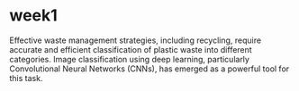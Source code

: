 # week1
Effective waste management strategies, including recycling, require accurate and efficient classification of plastic waste into different categories. Image classification using deep learning, particularly Convolutional Neural Networks (CNNs), has emerged as a powerful tool for this task.
